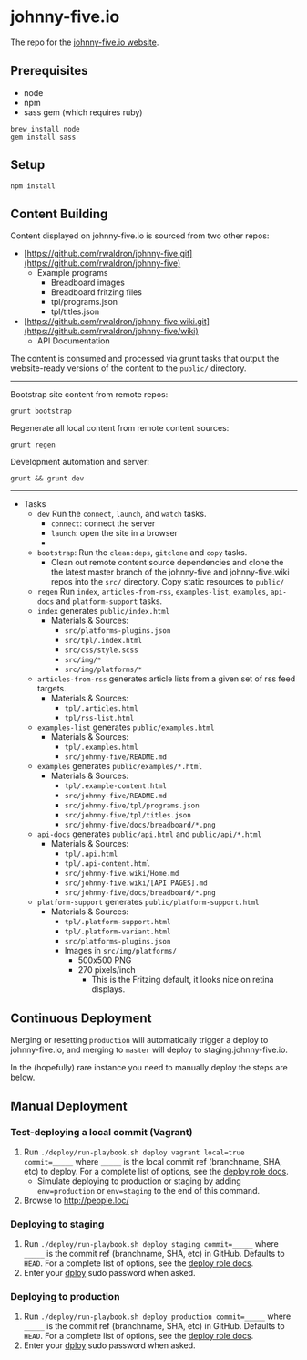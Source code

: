 # johnny-five.io

The repo for the [johnny-five.io website](http://johnny-five.io).

## Prerequisites

- node
- npm
- sass gem (which requires ruby)

```
brew install node
gem install sass
```

## Setup 

```
npm install
```

## Content Building

Content displayed on johnny-five.io is sourced from two other repos:

- [https://github.com/rwaldron/johnny-five.git](https://github.com/rwaldron/johnny-five)
    + Example programs
        * Breadboard images
        * Breadboard fritzing files
        * tpl/programs.json
        * tpl/titles.json
- [https://github.com/rwaldron/johnny-five.wiki.git](https://github.com/rwaldron/johnny-five/wiki)
    + API Documentation

The content is consumed and processed via grunt tasks that output the website-ready versions of the content to the `public/` directory. 

-------
Bootstrap site content from remote repos: 

```
grunt bootstrap
```

Regenerate all local content from remote content sources: 

```
grunt regen
```

Development automation and server: 

```
grunt && grunt dev
```
-------


- Tasks
    + `dev` Run the `connect`, `launch`, and `watch` tasks.
        * `connect`: connect the server
        * `launch`: open the site in a browser
        * 
    + `bootstrap`: Run the `clean:deps`, `gitclone` and `copy` tasks.
        * Clean out remote content source dependencies and clone the the latest master branch of the johnny-five and johnny-five.wiki repos into the `src/` directory. Copy static resources to `public/`
    + `regen` Run `index`, `articles-from-rss`, `examples-list`, `examples`, `api-docs` and `platform-support` tasks.
    + `index` generates `public/index.html`
        * Materials & Sources: 
            - `src/platforms-plugins.json`
            - `src/tpl/.index.html`
            - `src/css/style.scss`
            - `src/img/*`
            - `src/img/platforms/*`
    + `articles-from-rss` generates article lists from a given set of rss feed targets. 
        * Materials & Sources: 
            - `tpl/.articles.html`
            - `tpl/rss-list.html`
    + `examples-list` generates `public/examples.html`
        * Materials & Sources: 
            - `tpl/.examples.html`
            - `src/johnny-five/README.md`
    + `examples` generates `public/examples/*.html`
        * Materials & Sources: 
            - `tpl/.example-content.html`
            - `src/johnny-five/README.md`
            - `src/johnny-five/tpl/programs.json`
            - `src/johnny-five/tpl/titles.json`
            - `src/johnny-five/docs/breadboard/*.png`
    + `api-docs` generates `public/api.html` and `public/api/*.html`
        * Materials & Sources: 
            - `tpl/.api.html`
            - `tpl/.api-content.html`
            - `src/johnny-five.wiki/Home.md`
            - `src/johnny-five.wiki/[API PAGES].md`
            - `src/johnny-five/docs/breadboard/*.png`
    + `platform-support` generates `public/platform-support.html` 
        * Materials & Sources: 
            - `tpl/.platform-support.html`
            - `tpl/.platform-variant.html`
            - `src/platforms-plugins.json`
            - Images in `src/img/platforms/`
                + 500x500 PNG
                + 270 pixels/inch
                    * This is the Fritzing default, it looks nice on retina displays. 
                    

## Continuous Deployment

Merging or resetting `production` will automatically trigger a deploy to johnny-five.io, and merging to `master` will deploy to staging.johnny-five.io.

In the (hopefully) rare instance you need to manually deploy the steps are below.

## Manual Deployment

### Test-deploying a local commit (Vagrant)

1. Run `./deploy/run-playbook.sh deploy vagrant local=true commit=_____` where
	 `_____` is the local commit ref (branchname, SHA, etc) to deploy. For a
	 complete list of options, see the [deploy role docs][deploy].
	 * Simulate deploying to production or staging by adding `env=production` or
		 `env=staging` to the end of this command.
1. Browse to <http://people.loc/>

[deploy]: https://deployment-workflow.bocoup.com/#deploy-role

### Deploying to staging

1. Run `./deploy/run-playbook.sh deploy staging commit=_____` where `_____` is
	 the commit ref (branchname, SHA, etc) in GitHub. Defaults to `HEAD`. For a complete list of
	 options, see the [deploy role docs][deploy].
1. Enter your [dploy][dploy] sudo password when asked.

### Deploying to production

1. Run `./deploy/run-playbook.sh deploy production commit=_____` where `_____`
	 is the commit ref (branchname, SHA, etc) in GitHub. Defaults to `HEAD`. For a complete list of
	 options, see the [deploy role docs][deploy].
1. Enter your [dploy][dploy] sudo password when asked.

[dploy]: https://github.com/bocoup/infrastructure/blob/master/ansible/group_vars/all.yml
